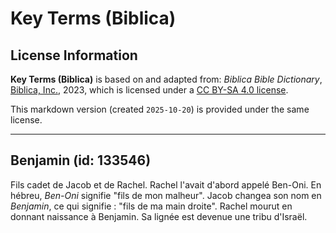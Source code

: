# Key Terms (Biblica)

## License Information

**Key Terms (Biblica)** is based on and adapted from: _Biblica Bible Dictionary_, [Biblica, Inc.](https://www.biblica.com/), 2023, which is licensed under a [CC BY-SA 4.0 license](https://creativecommons.org/licenses/by-sa/4.0/legalcode.en).

This markdown version (created `2025-10-20`) is provided under the same license.



--------------------------------

## Benjamin (id: 133546)

Fils cadet de Jacob et de Rachel. Rachel l'avait d'abord appelé Ben\-Oni. En hébreu, *Ben\-Oni* signifie "fils de mon malheur". Jacob changea son nom en *Benjamin*, ce qui signifie : "fils de ma main droite". Rachel mourut en donnant naissance à Benjamin. Sa lignée est devenue une tribu d'Israël.


